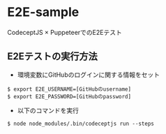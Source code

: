 # E2E-sample
CodeceptJS × PuppeteerでのE2Eテスト

## E2Eテストの実行方法
* 環境変数にGitHubのログインに関する情報をセット
```
$ export E2E_USERNAME=[GitHubのusername]
$ export E2E_PASSWORD=[GitHubのpassword]
```

* 以下のコマンドを実行
```
$ node node_modules/.bin/codeceptjs run --steps
```
